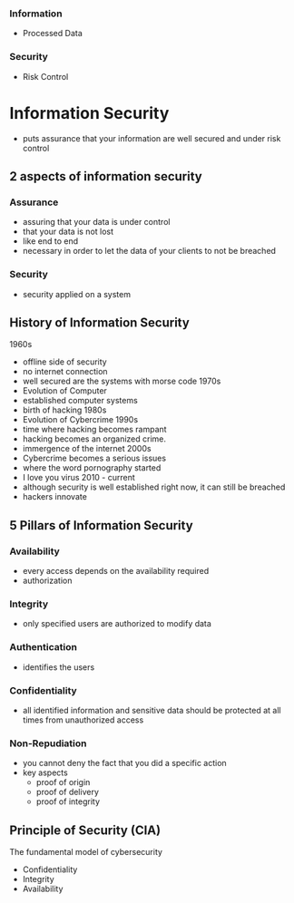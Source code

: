 ### Information
- Processed Data
### Security
- Risk Control

# Information Security
- puts assurance that your information are well secured and under risk control

## 2 aspects of information security
### Assurance
- assuring that your data is under control
- that your data is not lost
- like end to end
- necessary in order to let the data of your clients to not be breached
### Security
- security applied on a system

## History of Information Security
1960s
- offline side of security
- no internet connection
- well secured are the systems with morse code
1970s
- Evolution of Computer
- established computer systems
- birth of hacking
1980s
- Evolution of Cybercrime
1990s
- time where hacking becomes rampant
- hacking becomes an organized crime.
- immergence of the internet
2000s
- Cybercrime becomes a serious issues
- where the word pornography started
- I love you virus
2010 - current
- although security is well established right now, it can still be breached
- hackers innovate

## 5 Pillars of Information Security
### Availability
- every access depends on the availability required
- authorization
### Integrity
- only specified users are authorized to modify data
### Authentication
- identifies the users
### Confidentiality
- all identified information and sensitive data should be protected at all times from unauthorized access
### Non-Repudiation 
- you cannot deny the fact that you did a specific action
- key aspects
	- proof of origin
	- proof of delivery 
	- proof of integrity

## Principle of Security (CIA)
The fundamental model of cybersecurity 
- Confidentiality
- Integrity
- Availability